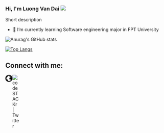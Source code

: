 ### Hi, I'm Luong Van Dai <img src="https://media.giphy.com/media/hvRJCLFzcasrR4ia7z/giphy.gif" width="25px">

   Short description
- 🌱 I’m currently learning Software engineering major in FPT University

![Anurag's GitHub stats](https://github-readme-stats.vercel.app/api?username=luongvdai&show_icons=true&theme=transparent)

[![Top Langs](https://github-readme-stats.vercel.app/api/top-langs/?username=luongvdai&layout=compact)](https://github.com/anuraghazra/github-readme-stats)
## Connect with me:
[<img align="left" alt="codeSTACKr.com" width="22px" src="https://raw.githubusercontent.com/iconic/open-iconic/master/svg/globe.svg" />][website]
[<img align="left" alt="codeSTACKr | Twitter" width="22px" src="https://cdn.jsdelivr.net/npm/simple-icons@v3/icons/facebook.svg" />][facebook]
<br />
<!-- This section you create this variables that are used above -->
[website]: https://google.com
[facebook]: https://facebook.com/luongvdai200

